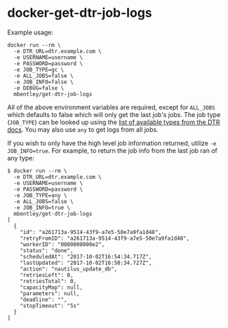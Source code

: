 docker-get-dtr-job-logs
=======================


Example usage:
```
docker run --rm \
  -e DTR_URL=dtr.example.com \
  -e USERNAME=username \
  -e PASSWORD=password \
  -e JOB_TYPE=gc \
  -e ALL_JOBS=false \
  -e JOB_INFO=false \
  -e DEBUG=false \
  mbentley/get-dtr-job-logs
```

All of the above environment variables are required, except for `ALL_JOBS` which defaults to false which will only get the last job's jobs.  The job type (`JOB_TYPE`) can be looked up using the [list of available types from the DTR docs](https://docs.docker.com/datacenter/dtr/2.3/guides/admin/monitor-and-troubleshoot/troubleshoot-batch-jobs/#job-types).  You may also use `any` to get logs from all jobs.

If you wish to only have the high level job information returned, utilize `-e JOB_INFO=true`.  For example, to return the job info from the last job ran of any type:


```
$ docker run --rm \
  -e DTR_URL=dtr.example.com \
  -e USERNAME=username \
  -e PASSWORD=password \
  -e JOB_TYPE=any \
  -e ALL_JOBS=false \
  -e JOB_INFO=true \
  mbentley/get-dtr-job-logs
[
  {
    "id": "a261713a-9514-43f9-a7e5-50e7a9fa1d48",
    "retryFromID": "a261713a-9514-43f9-a7e5-50e7a9fa1d48",
    "workerID": "0000000000e2",
    "status": "done",
    "scheduledAt": "2017-10-02T16:54:34.717Z",
    "lastUpdated": "2017-10-02T16:58:34.727Z",
    "action": "nautilus_update_db",
    "retriesLeft": 0,
    "retriesTotal": 0,
    "capacityMap": null,
    "parameters": null,
    "deadline": "",
    "stopTimeout": "5s"
  }
]
```
